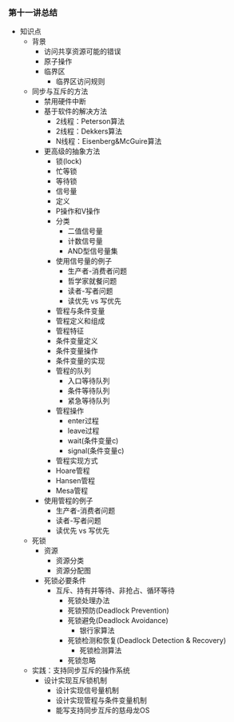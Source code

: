 ### 第十一讲总结
- 知识点
	- 背景
  	  - 访问共享资源可能的错误
  	  - 原子操作
  	  - 临界区
    	  - 临界区访问规则
	- 同步与互斥的方法
		- 禁用硬件中断
		- 基于软件的解决方法
		  - 2线程：Peterson算法
		  - 2线程：Dekkers算法
		  - N线程：Eisenberg&McGuire算法 
		- 更高级的抽象方法 
			- 锁(lock)
  			- 忙等锁
  			- 等待锁
			- 信号量
  			- 定义
  			- P操作和V操作
  			- 分类
  			  - 二值信号量
  			  - 计数信号量
  			  - AND型信号量集
  			- 使用信号量的例子
    			- 生产者-消费者问题
    			- 哲学家就餐问题
    			- 读者-写者问题
      			- 读优先 vs 写优先
			- 管程与条件变量
  			- 管程定义和组成
  			- 管程特征
  			- 条件变量定义
  			- 条件变量操作
  			- 条件变量的实现
  			- 管程的队列
    			- 入口等待队列
    			- 条件等待队列
    			- 紧急等待队列
  			- 管程操作
    			- enter过程
    			- leave过程
    			- wait(条件变量c)
    			- signal(条件变量c)
    		- 管程实现方式
      		- Hoare管程
      		- Hansen管程
      		- Mesa管程
      	- 使用管程的例子
        	- 生产者-消费者问题 
        	- 读者-写者问题
          	- 读优先 vs 写优先
  - 死锁
    - 资源
      - 资源分类
      - 资源分配图
    - 死锁必要条件
      - 互斥、持有并等待、非抢占、循环等待
		- 死锁处理办法
  		- 死锁预防(Deadlock Prevention)
  		- 死锁避免(Deadlock Avoidance)
    		- 银行家算法
  		- 死锁检测和恢复(Deadlock Detection & Recovery)
    		- 死锁检测算法
  		- 死锁忽略
  - 实践：支持同步互斥的操作系统
    - 设计实现互斥锁机制
		- 设计实现信号量机制
		- 设计实现管程与条件变量机制
		- 能写支持同步互斥的慈母龙OS


